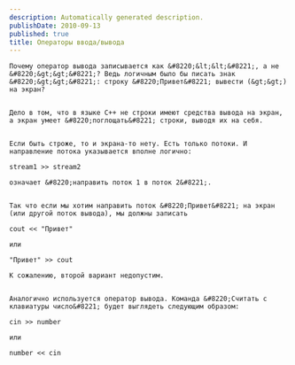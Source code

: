 ```yaml
---
description: Automatically generated description.
publishDate: 2010-09-13
published: true
title: Операторы ввода/вывода
---
```


	Почему оператор вывода записывается как &#8220;&lt;&lt;&#8221;, а не &#8220;&gt;&gt;&#8221;? Ведь логичным было бы писать знак &#8220;&gt;&gt;&#8221;: строку &#8220;Привет&#8221; вывести (&gt;&gt;) на экран?


	Дело в том, что в языке C++ не строки имеют средства вывода на экран, а экран умеет &#8220;поглощать&#8221; строки, выводя их на себя.


	Если быть строже, то и экрана-то нету. Есть только потоки. И направление потока указывается вполне логично:


<pre><code>stream1 &gt;&gt; stream2</code></pre>

	означает &#8220;направить поток 1 в поток 2&#8221;.


	Так что если мы хотим направить поток &#8220;Привет&#8221; на экран (или другой поток вывода), мы должны записать


<pre><code>cout &lt;&lt; &quot;Привет&quot;</code></pre>

	или


<pre><code>&quot;Привет&quot; &gt;&gt; cout</code></pre>

	К сожалению, второй вариант недопустим.


	Аналогично используется оператор вывода. Команда &#8220;Считать с клавиатуры число&#8221; будет выглядеть следующим образом:


<pre><code>cin &gt;&gt; number</code></pre>

	или


<pre><code>number &lt;&lt; cin</code></pre>